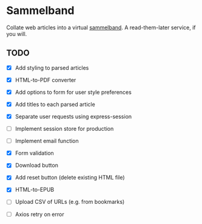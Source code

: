 # Sammelband

Collate web articles into a virtual [sammelband](https://en.wikipedia.org/wiki/Sammelband). A read-them-later service, if you will.

## TODO

- [X] Add styling to parsed articles
- [X] HTML-to-PDF converter
- [X] Add options to form for user style preferences
- [X] Add titles to each parsed article
- [X] Separate user requests using express-session
- [ ] Implement session store for production
- [ ] Implement email function
- [X] Form validation
- [X] Download button
- [X] Add reset button (delete existing HTML file)
- [X] HTML-to-EPUB
- [ ] Upload CSV of URLs (e.g. from bookmarks)
- [ ] Axios retry on error

